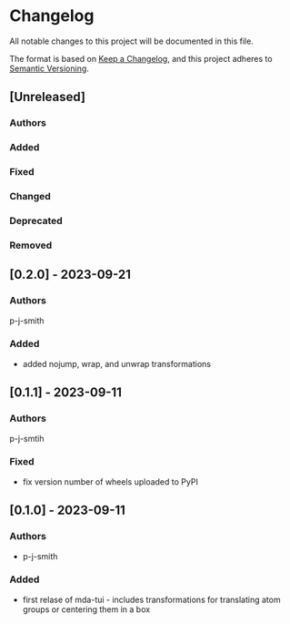 # Changelog
All notable changes to this project will be documented in this file.

The format is based on [Keep a Changelog](https://keepachangelog.com/en/1.0.0/),
and this project adheres to [Semantic Versioning](https://semver.org/spec/v2.0.0.html).

<!--
The rules for this file:
  * entries are sorted newest-first.
  * summarize sets of changes - don't reproduce every git log comment here.
  * don't ever delete anything.
  * keep the format consistent:
    * do not use tabs but use spaces for formatting
    * 79 char width
    * YYYY-MM-DD date format (following ISO 8601)
  * accompany each entry with github issue/PR number (Issue #xyz)
-->

## [Unreleased]

### Authors
<!-- GitHub usernames of contributors to this release -->

### Added
<!-- New added features -->

### Fixed
<!-- Bug fixes -->

### Changed
<!-- Changes in existing functionality -->

### Deprecated
<!-- Soon-to-be removed features -->

### Removed
<!-- Removed features -->

## [0.2.0] - 2023-09-21

### Authors
<!-- GitHub usernames of contributors to this release -->
p-j-smith

### Added
<!-- New added features -->
- added nojump, wrap, and unwrap transformations

## [0.1.1] - 2023-09-11

### Authors
<!-- GitHub usernames of contributors to this release -->
p-j-smtih

### Fixed
<!-- Bug fixes -->
- fix version number of wheels uploaded to PyPI

## [0.1.0] - 2023-09-11

### Authors
<!-- GitHub usernames of contributors to this release -->
- p-j-smith

### Added
<!-- New added features -->
- first relase of mda-tui - includes transformations for translating
atom groups or centering them in a box
